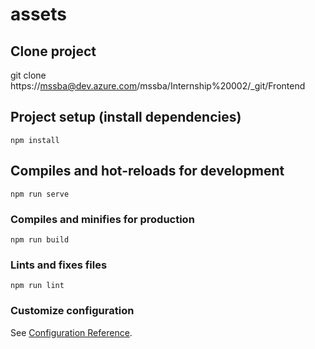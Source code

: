 # assets

## Clone project
git clone https://mssba@dev.azure.com/mssba/Internship%20002/_git/Frontend

## Project setup (install dependencies)
```
npm install
```

## Compiles and hot-reloads for development
```
npm run serve
```

### Compiles and minifies for production
```
npm run build
```

### Lints and fixes files
```
npm run lint
```

### Customize configuration
See [Configuration Reference](https://cli.vuejs.org/config/).
